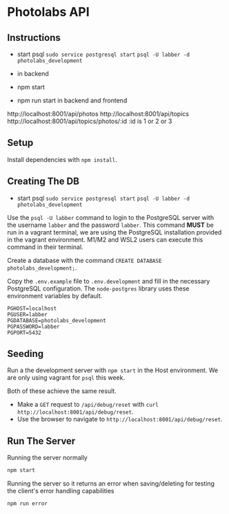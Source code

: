 # Photolabs API

## Instructions
- start psql ```sudo service postgresql start```
```psql -U labber -d photolabs_development```
- in backend
- npm start

- npm run start in backend and frontend

http://localhost:8001/api/photos
http://localhost:8001/api/topics
http://localhost:8001/api/topics/photos/:id :id is 1 or 2 or 3
## Setup

Install dependencies with `npm install`.

## Creating The DB
- start psql ```sudo service postgresql start```
```psql -U labber -d photolabs_development```

Use the `psql -U labber` command to login to the PostgreSQL server with the username `labber` and the password `labber`. This command **MUST** be run in a vagrant terminal, we are using the PostgreSQL installation provided in the vagrant environment. M1/M2 and WSL2 users can execute this command in their terminal.


Create a database with the command `CREATE DATABASE photolabs_development;`.

Copy the `.env.example` file to `.env.development` and fill in the necessary PostgreSQL configuration. The `node-postgres` library uses these environment variables by default.

```
PGHOST=localhost
PGUSER=labber
PGDATABASE=photolabs_development
PGPASSWORD=labber
PGPORT=5432
```

## Seeding

Run a the development server with `npm start` in the Host environment. We are only using vagrant for `psql` this week.

Both of these achieve the same result.

- Make a `GET` request to `/api/debug/reset` with `curl http://localhost:8001/api/debug/reset`.
- Use the browser to navigate to `http://localhost:8001/api/debug/reset`.

## Run The Server

Running the server normally
```sh
npm start
```

Running the server so it returns an error when saving/deleting for testing the client's error handling capabilities
```sh
npm run error
```
